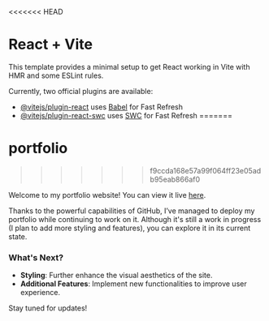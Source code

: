 <<<<<<< HEAD
# React + Vite

This template provides a minimal setup to get React working in Vite with HMR and some ESLint rules.

Currently, two official plugins are available:

- [@vitejs/plugin-react](https://github.com/vitejs/vite-plugin-react/blob/main/packages/plugin-react/README.md) uses [Babel](https://babeljs.io/) for Fast Refresh
- [@vitejs/plugin-react-swc](https://github.com/vitejs/vite-plugin-react-swc) uses [SWC](https://swc.rs/) for Fast Refresh
=======
# portfolio
>>>>>>> f9ccda168e57a99f064ff23e05adb95eab866af0
>>>>>>>
>>>>>>> 
Welcome to my portfolio website! You can view it live [here]().

Thanks to the powerful capabilities of GitHub, I’ve managed to deploy my portfolio while continuing to work on it. Although it's still a work in progress (I plan to add more styling and features), you can explore it in its current state.

### What's Next?

- **Styling**: Further enhance the visual aesthetics of the site.
- **Additional Features**: Implement new functionalities to improve user experience.

Stay tuned for updates!

